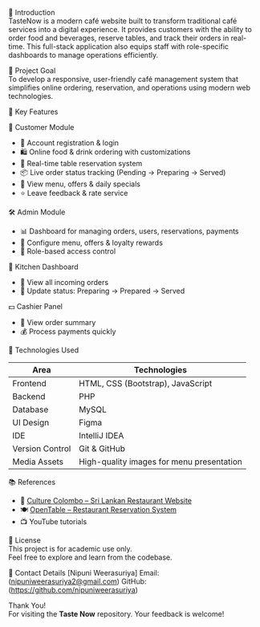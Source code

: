 📌 Introduction  
TasteNow is a modern café website built to transform traditional café services into a digital experience. It provides customers with the ability to order food and beverages, reserve tables, and track their orders in real-time. This full-stack application also equips staff with role-specific dashboards to manage operations efficiently.


🎯 Project Goal  
To develop a responsive, user-friendly café management system that simplifies online ordering, reservation, and operations using modern web technologies.


🚀 Key Features

👤 Customer Module
- 📝 Account registration & login
- 🛍️ Online food & drink ordering with customizations
- 📅 Real-time table reservation system
- 📦 Live order status tracking (Pending → Preparing → Served)
- 📜 View menu, offers & daily specials
- ⭐ Leave feedback & rate service

🛠️ Admin Module
- 📊 Dashboard for managing orders, users, reservations, payments
- 🎯 Configure menu, offers & loyalty rewards
- 🔐 Role-based access control

🍳 Kitchen Dashboard
- 🧾 View all incoming orders
- 🔄 Update status: Preparing → Prepared → Served

💵 Cashier Panel
- 📃 View order summary
- 💰 Process payments quickly


🧪 Technologies Used  

| Area             | Technologies                            |
|------------------|------------------------------------------|
| Frontend         | HTML, CSS (Bootstrap), JavaScript        |
| Backend          | PHP                                      |
| Database         | MySQL                                    |
| UI Design        | Figma                                    |
| IDE              | IntelliJ IDEA                            |
| Version Control  | Git & GitHub                             |
| Media Assets     | High-quality images for menu presentation|



📚 References  
- 🍛 [Culture Colombo – Sri Lankan Restaurant Website](https://www.culturecolombo.lk/)  
- 🍽️ [OpenTable – Restaurant Reservation System](https://www.opentable.com/)  
- 📺 YouTube tutorials  



🧠 License  
This project is for academic use only.  
Feel free to explore and learn from the codebase.



📱 Contact Details
[Nipuni Weerasuriya] 
Email: (nipuniweerasuriya2@gmail.com) 
GitHub: (https://github.com/nipuniweerasuriya)



Thank You!  
For visiting the **Taste Now** repository. Your feedback is welcome!


